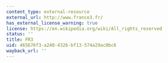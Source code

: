 ```yaml
---
content_type: external-resource
external_url: http://www.france3.fr/
has_external_license_warning: true
license: https://en.wikipedia.org/wiki/All_rights_reserved
status: ''
title: FR3
uid: 465676f3-a240-4326-bf13-574a29ac0bc6
wayback_url: ''
---
```

